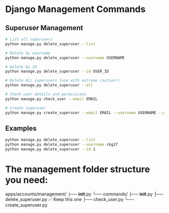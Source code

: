 # Django Management Commands

## Superuser Management
```bash
# List all superusers
python manage.py delete_superuser --list

# Delete by username
python manage.py delete_superuser --username USERNAME

# Delete by ID
python manage.py delete_superuser --id USER_ID

# Delete ALL superusers (use with extreme caution!)
python manage.py delete_superuser --all

# Check user details and permissions
python manage.py check_user --email EMAIL

# Create superuser
python manage.py create_superuser --email EMAIL --username USERNAME --password PASSWORD
```

## Examples
```bash
python manage.py delete_superuser --list
python manage.py delete_superuser --username ckg27
python manage.py delete_superuser --id 1
```

# The management folder structure you need:
apps/accounts/management/
├── __init__.py
└── commands/
    ├── __init__.py
    ├── delete_superuser.py  ✅ Keep this one
    ├── check_user.py
    └── create_superuser.py